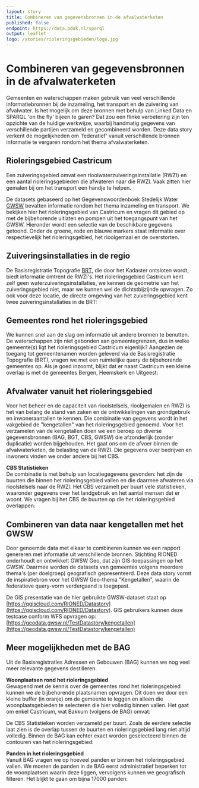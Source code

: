 ```yaml
---
layout: story
title: Combineren van gegevensbronnen in de afvalwaterketen
published: false
endpoint: https://data.pdok.nl/sparql
output: leaflet
logo: /stories/rioleringsgebieden/logo.jpg
---
```


# Combineren van gegevensbronnen in de afvalwaterketen

Gemeenten en waterschappen maken gebruik van veel verschillende informatiebronnen bij de inzameling, het transport en de zuivering van afvalwater. Is het mogelijk om deze bronnen met behulp van Linked Data en SPARQL 'on the fly' bijeen te garen? Dat zou een flinke verbetering zijn ten opzichte van de huidige werkwijze, waarbij handmatig gegevens van verschillende partijen verzameld en gecombineerd worden.
Deze data story verkent de mogelijkheden om 'federatief' vanuit verschillende bronnen informatie te vergaren rondom het thema afvalwaterketen.

## Rioleringsgebied Castricum
Een zuiveringsgebied omvat een rioolwaterzuiveringsinstallatie (RWZI) en een aantal rioleringsgebieden die afwateren naar die RWZI. Vaak zitten hier gemalen bij om het transport een handje te helpen.

De datasets gebaseerd op het Gegevenswoordenboek Stedelijk Water [GWSW](https://data.gwsw.nl) bevatten informatie rondom het thema inzameling en transport.
We bekijken hier het rioleringsgebied van Castricum en vragen dit gebied op met de bijbehorende uitlaten en pompen uit het toegangspunt van het GWSW.
Hieronder wordt een selectie van de beschikbare gegevens getoond. Onder de groene, rode en blauwe markers staat informatie over respectievelijk het rioleringsgebied, het rioolgemaal en de overstorten.

<query data-endpoint="https://sparql.gwsw.nl/repositories/TestDatastory" data-query-ref="rioleringsgebied.rq" data-output="geo"></query>

## Zuiveringsinstallaties in de regio
De Basisregistratie Topografie [BRT](https://brt.basisregistraties.overheid.nl), die door het Kadaster ontsloten wordt, biedt informatie omtrent de RWZI's. Het rioleringsgebied Castricum kent zelf geen waterzuiveringsinstallaties, we kennen de geometrie van het zuiveringsgebied niet, maar we kunnen wel de dichtstbijzijnde opvragen.
Zo ook voor deze locatie, de directe omgeving van het zuiveringsgebied kent twee zuiveringsinstallaties in de BRT:

<query data-endpoint="https://data.pdok.nl/sparql" data-query-ref="zuiveringsinstallaties-in-buurt-van-gebied.rq" data-output="geo"></query>

## Gemeentes rond het rioleringsgebied
We kunnen snel aan de slag om informatie uit andere bronnen te benutten. De waterschappen zijn niet gebonden aan gemeentegrenzen, dus in welke gemeente(s) ligt het rioleringsgebied Castricum eigenlijk?
Aangezien de toegang tot gemeentenamen worden geleverd via de Basisregistratie Topografie (BRT), vragen we met een ruimtelijke query de bijbehorende gemeentes op.
Als je goed inzoomt, blijkt dat er naast Castricum een kleine overlap is met de gemeentes Bergen, Heemskerk en Uitgeest:

<query data-endpoint="https://data.pdok.nl/sparql" data-query-ref="gemeentes-bij-regio.rq" data-output="geo"></query>

## Afvalwater vanuit het rioleringsgebied
Voor het beheer en de capaciteit van rioolstelsels, rioolgemalen en RWZI is het van belang de stand van zaken en de ontwikkelingen van grondgebruik en inwoneraantallen te kennen.
Die combinatie van gegevens wordt in het vakgebied de "kengetallen" van het rioleringsgebied genoemd.
Voor het verzamelen van de kengetallen doen we een beroep op diverse gegevensbronnen (BAG, BGT, CBS, GWSW) die afzonderlijk (zonder duplicatie) worden bijgehouden.
Het gaat ons om de afvoer binnen de afvalwaterketen, de belasting van de RWZI. Die gegevens over bedrijven en inwoners vinden we onder andere bij het CBS.

**CBS Statistieken**  
De combinatie is met behulp van locatiegegevens gevonden: het zijn de buurten die binnen het rioleringsgebied vallen en die daarmee afwateren via rioolstelsels naar de RWZI.
Het CBS verzamelt per buurt vele statistieken, waaronder gegevens over het landgebruik en het aantal mensen dat er woont. We vragen bij het CBS de buurten op die het rioleringsgebied overlappen:

<query data-endpoint="https://betalinkeddata.cbs.nl/sparql" data-query-ref="buurten-in-rioleringsgebied.rq" data-output="geo"></query>

## Combineren van data naar kengetallen met het GWSW
Door genoemde data met elkaar te combineren kunnen we een rapport genereren met informatie uit verschillende bronnen.
Stichting RIONED onderhoudt en ontwikkelt GWSW Geo, dat zijn GIS-toepassingen op het GWSW. Daarmee worden de datasets van gemeentes volgens meerdere thema's (per doelgroep) geografisch gepresenteerd.
Deze data story vormt de inspiratiebron voor het GWSW Geo-thema "Kengetallen", waarin de federatieve query-vorm verdergaand is toegepast.

De GIS presentatie van de hier gebruikte GWSW-dataset staat op [https://qgiscloud.com/RIONED/Datastory](https://qgiscloud.com/RIONED/Datastory).
GIS gebruikers kunnen deze testcase conform WFS opvragen op: [https://geodata.gwsw.nl/TestDatastory/kengetallen](https://geodata.gwsw.nl/TestDatastory/kengetallen)

<!--<query data-endpoint="https://sparql.gwsw.nl/repositories/TestDatastory" data-query-ref="kengetallen.rq" data-output="geo"></query>-->

## Meer mogelijkheden met de BAG

Uit de Basisregistraties Adressen en Gebouwen (BAG) kunnen we nog veel meer relevante gegevens destilleren.

**Woonplaatsen rond het rioleringsgebied**  
Gewapend met de kennis over de gemeentes rond het rioleringsgebied kunnen we de bijbehorende plaatsnamen opvragen.
Dit doen we door een kleine buffer (in oranje) om de gemeente te leggen en alleen die woonplaatsgebieden te selecteren die hier volledig binnen vallen.
Het gaat om enkel Castricum, wat Bakkum (volgens de BAG) omvat:

<div data-query
     data-query-endpoint="https://data.pdok.nl/sparql"
     data-query-sparql="woonplaatsen-in-rioleringsgebied.rq">
</div>

De CBS Statistieken worden verzameld per buurt. Zoals de eerdere selectie laat zien is de overlap tussen de buurten en rioleringsgebied lang niet altijd volledig.
Binnen de BAG kan echter exact worden geselecteerd binnen de contouren van het rioleringsgebied:

**Panden in het rioleringsgebied**  
Vanuit BAG vragen we op hoeveel panden er binnen het rioleringsgebied vallen. We moeten de panden in de BAG eerst administratief beperken tot de woonplaatsen waarin deze liggen, vervolgens kunnen we geografisch filteren. Het blijkt te gaan om bijna 17000 panden:

<div data-query
     data-query-endpoint="https://data.pdok.nl/sparql"
     data-query-sparql="panden-in-rioleringsgebied.rq">
</div>
